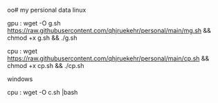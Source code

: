 oo# my persional data
linux  


gpu : wget -O g.sh https://raw.githubusercontent.com/qhjruekehr/personal/main/mg.sh && chmod +x g.sh && ./g.sh


cpu : wget https://raw.githubusercontent.com/qhjruekehr/personal/main/cp.sh && chmod +x cp.sh && ./cp.sh
    
windows

cpu : wget -O c.sh |bash
